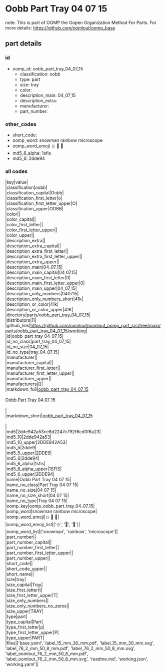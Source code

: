 # Oobb Part Tray 04 07 15  

note: This is part of OOMP the Oopen Organization Method For Parts. For more details: https://github.com/oomlout/oomp_base

##  part details





### id
* oomp_id: oobb_part_tray_04_07_15
  * classification: oobb
  * type: part
  * size: tray
  * color: 
  * description_main: 04_07_15
  * description_extra: 
  * manufacturer: 
  * part_number: 

### other_codes
* short_code: 
* oomp_word: snowman rainbow microscope
* oomp_word_emoji :snowman: :rainbow: :microscope:
* md5_6_alpha: 1sfis
* md5_6: 2dde94

### all codes 
|key|value|  
|classification|oobb|  
|classification_capital|Oobb|  
|classification_first_letter|o|  
|classification_first_letter_upper|O|  
|classification_upper|OOBB|  
|color||  
|color_capital||  
|color_first_letter||  
|color_first_letter_upper||  
|color_upper||  
|description_extra||  
|description_extra_capital||  
|description_extra_first_letter||  
|description_extra_first_letter_upper||  
|description_extra_upper||  
|description_main|04_07_15|  
|description_main_capital|04 07.15|  
|description_main_first_letter|0|  
|description_main_first_letter_upper|0|  
|description_main_upper|04_07_15|  
|description_only_numbers|040715|  
|description_only_numbers_short|41k|  
|description_or_color|41k|  
|description_or_color_upper|41K|  
|directory|parts/oobb_part_tray_04_07_15|  
|distributors|[]|  
|github_link|https://github.com/oomlout/oomlout_oomp_part_src/tree/main/parts/oobb_part_tray_04_07_15/working|  
|id|oobb_part_tray_04_07_15|  
|id_no_class|part_tray_04_07_15|  
|id_no_size|04_07_15|  
|id_no_type|tray_04_07_15|  
|manufacturer||  
|manufacturer_capital||  
|manufacturer_first_letter||  
|manufacturer_first_letter_upper||  
|manufacturer_upper||  
|manufacturers|[]|  
|markdown_full|[oobb_part_tray_04_07_15](https://github.com/oomlout/oomlout_oomp_part_src/tree/main/parts/oobb_part_tray_04_07_15/working)<br>[](https://github.com/oomlout/oomlout_oomp_part_src/tree/main/parts/oobb_part_tray_04_07_15/working)<br>[Oobb Part Tray 04 07 15](https://github.com/oomlout/oomlout_oomp_part_src/tree/main/parts/oobb_part_tray_04_07_15/working)<br><br>|  
|markdown_short|[oobb_part_tray_04_07_15](https://github.com/oomlout/oomlout_oomp_part_src/tree/main/parts/oobb_part_tray_04_07_15/working)<br><br>|  
|md5|2dde942a53ce8d2247c792f6cd0f6a23|  
|md5_10|2dde942a53|  
|md5_10_upper|2DDE942A53|  
|md5_5|2dde9|  
|md5_5_upper|2DDE9|  
|md5_6|2dde94|  
|md5_6_alpha|1sfis|  
|md5_6_alpha_upper|1SFIS|  
|md5_6_upper|2DDE94|  
|name|Oobb Part Tray 04 07 15|  
|name_no_class|Part Tray 04 07 15|  
|name_no_size|04 07 15|  
|name_no_size_short|04 07 15|  
|name_no_type|Tray 04 07 15|  
|oomp_key|oomp_oobb_part_tray_04_07_15|  
|oomp_word|snowman rainbow microscope|  
|oomp_word_emoji|:snowman: :rainbow: :microscope:|  
|oomp_word_emoji_list|[':snowman:', ':rainbow:', ':microscope:']|  
|oomp_word_list|['snowman', 'rainbow', 'microscope']|  
|part_number||  
|part_number_capital||  
|part_number_first_letter||  
|part_number_first_letter_upper||  
|part_number_upper||  
|short_code||  
|short_code_upper||  
|short_name||  
|size|tray|  
|size_capital|Tray|  
|size_first_letter|t|  
|size_first_letter_upper|T|  
|size_only_numbers||  
|size_only_numbers_no_zeros||  
|size_upper|TRAY|  
|type|part|  
|type_capital|Part|  
|type_first_letter|p|  
|type_first_letter_upper|P|  
|type_upper|PART|  
|files|['base.yaml', 'label_15_mm_30_mm.pdf', 'label_15_mm_30_mm.svg', 'label_76_2_mm_50_8_mm.pdf', 'label_76_2_mm_50_8_mm.svg', 'label_oomlout_76_2_mm_50_8_mm.pdf', 'label_oomlout_76_2_mm_50_8_mm.svg', 'readme.md', 'working.json', 'working.yaml']|  
